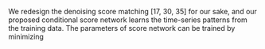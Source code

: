 We redesign the denoising score matching [17, 30, 35] for our sake, and our proposed conditional score network learns the time-series patterns from the training data. The parameters of score network can be trained by minimizing